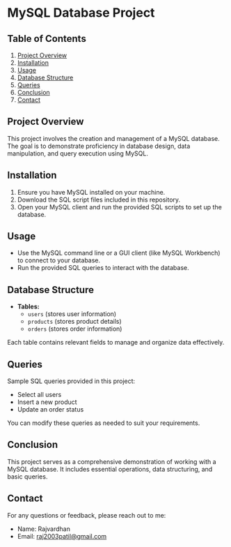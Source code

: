 # MySQL Database Project

## Table of Contents
1. [Project Overview](#project-overview)
2. [Installation](#installation)
3. [Usage](#usage)
4. [Database Structure](#database-structure)
5. [Queries](#queries)
6. [Conclusion](#conclusion)
7. [Contact](#contact)

## Project Overview
This project involves the creation and management of a MySQL database. The goal is to demonstrate proficiency in database design, data manipulation, and query execution using MySQL.

## Installation
1. Ensure you have MySQL installed on your machine.
2. Download the SQL script files included in this repository.
3. Open your MySQL client and run the provided SQL scripts to set up the database.

## Usage
- Use the MySQL command line or a GUI client (like MySQL Workbench) to connect to your database.
- Run the provided SQL queries to interact with the database.

## Database Structure
- **Tables:** 
  - `users` (stores user information)
  - `products` (stores product details)
  - `orders` (stores order information)
  
Each table contains relevant fields to manage and organize data effectively.

## Queries
Sample SQL queries provided in this project:
- Select all users
- Insert a new product
- Update an order status

You can modify these queries as needed to suit your requirements.

## Conclusion
This project serves as a comprehensive demonstration of working with a MySQL database. It includes essential operations, data structuring, and basic queries.

## Contact
For any questions or feedback, please reach out to me:

- Name: Rajvardhan
- Email: raj2003patil@gmail.com
